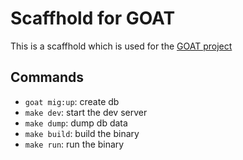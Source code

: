 # Scaffhold for GOAT

This is a scaffhold which is used for the [GOAT project](https://github.com/peterszarvas94/goat)

## Commands

- `goat mig:up`: create db
- `make dev`: start the dev server
- `make dump`: dump db data
- `make build`: build the binary
- `make run`: run the binary
